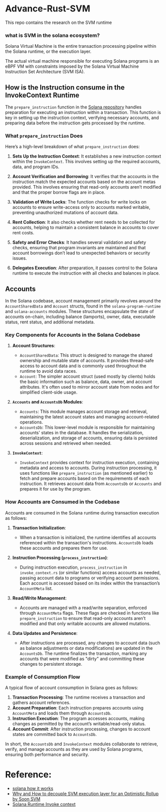 # Advance-Rust-SVM

This repo contains the research on the SVM runtime

### what is SVM in the solana ecosystem?

Solana Virtual Machine is the entire transaction processing pipeline within the Solana runtime, or the execution layer.

The actual virtual machine responsible for executing Solana programs is an eBPF VM with constraints imposed by the Solana Virtual Machine Instruction Set Architecture (SVM ISA).

## How is the Instruction consume in the InvokeContext Runtime

The `prepare_instruction` function in the [Solana repository](https://github.com/solana-labs/solana/blob/master/program-runtime/src/invoke_context.rs#L294-L415) handles preparation for executing an instruction within a transaction. This function is key in setting up the instruction context, verifying necessary accounts, and preparing data before the instruction gets processed by the runtime.

### What `prepare_instruction` Does

Here’s a high-level breakdown of what `prepare_instruction` does:

1. **Sets Up the Instruction Context**: It establishes a new instruction context within the `InvokeContext`. This involves setting up the required accounts, data, and program IDs.

2. **Account Verification and Borrowing**: It verifies that the accounts in the instruction match the expected accounts based on the account metas provided. This involves ensuring that read-only accounts aren’t modified and that the proper borrow flags are in place.

3. **Validation of Write Locks**: The function checks for write locks on accounts to ensure write-access only to accounts marked writable, preventing unauthorized mutations of account data.

4. **Rent Collection**: It also checks whether rent needs to be collected for accounts, helping to maintain a consistent balance in accounts to cover rent costs.

5. **Safety and Error Checks**: It handles several validation and safety checks, ensuring that program invariants are maintained and that account borrowings don’t lead to unexpected behaviors or security issues.

6. **Delegates Execution**: After preparation, it passes control to the Solana runtime to execute the instruction with all checks and balances in place.

## Accounts

In the Solana codebase, account management primarily revolves around the `AccountSharedData` and `Account` structs, found in the `solana-program-runtime` and `solana-accounts` modules. These structures encapsulate the state of accounts on-chain, including balance (lamports), owner, data, executable status, rent status, and additional metadata.

### Key Components for Accounts in the Solana Codebase

1. **Account Structures**:

   - `AccountSharedData`: This struct is designed to manage the shared ownership and mutable state of accounts. It provides thread-safe access to account data and is commonly used throughout the runtime to avoid data races.
   - `Account`: The simpler account struct (used mostly by clients) holds the basic information such as balance, data, owner, and account attributes. It's often used to mirror account state from nodes and for simplified client-side usage.

2. **`Accounts` and `AccountsDb` Modules**:

   - `Accounts`: This module manages account storage and retrieval, maintaining the latest account states and managing account-related operations.
   - `AccountsDb`: This lower-level module is responsible for maintaining accounts' states in the database. It handles the serialization, deserialization, and storage of accounts, ensuring data is persisted across sessions and retrieved when needed.

3. **`InvokeContext`**:
   - `InvokeContext` provides context for instruction execution, containing metadata and access to accounts. During instruction processing, it uses functions like `prepare_instruction` (as mentioned earlier) to fetch and prepare accounts based on the requirements of each instruction. It retrieves account data from `AccountsDb` or `Accounts` and prepares it for use by the program.

### How Accounts are Consumed in the Codebase

Accounts are consumed in the Solana runtime during transaction execution as follows:

1. **Transaction Initialization**:

   - When a transaction is initialized, the runtime identifies all accounts referenced within the transaction's instructions. `AccountsDb` loads these accounts and prepares them for use.

2. **Instruction Processing (`process_instruction`)**:

   - During instruction execution, `process_instruction` in `invoke_context.rs` (or similar functions) access accounts as needed, passing account data to programs or verifying account permissions. Each account is accessed based on its index within the transaction’s `AccountMeta` list.

3. **Read/Write Management**:

   - Accounts are managed with a read/write separation, enforced through `AccountMeta` flags. These flags are checked in functions like `prepare_instruction` to ensure that read-only accounts aren’t modified and that only writable accounts are allowed mutations.

4. **Data Updates and Persistence**:
   - After instructions are processed, any changes to account data (such as balance adjustments or data modifications) are updated in the `AccountsDb`. The runtime finalizes the transaction, marking any accounts that were modified as "dirty" and committing these changes to persistent storage.

### Example of Consumption Flow

A typical flow of account consumption in Solana goes as follows:

1. **Transaction Processing**: The runtime receives a transaction and gathers account references.
2. **Account Preparation**: Each instruction prepares accounts using `AccountMeta` and loads them through `AccountsDb`.
3. **Instruction Execution**: The program accesses accounts, making changes as permitted by the account’s writable/read-only status.
4. **Account Commit**: After instruction processing, changes to account states are committed back to `AccountsDb`.

In short, the `AccountsDb` and `InvokeContext` modules collaborate to retrieve, verify, and manage accounts as they are used by Solana programs, ensuring both performance and security.

# Reference:

- [solana how it works](https://solanahowitworks.xyz/)
- [Why and How to decouple SVM execution layer for an Optimistic Rollup by Soon SVM](https://medium.com/@soon_SVM/why-and-how-to-decouple-svm-execution-layer-for-an-optimistic-rollup-8609e0fd8e01)
- [Solana Runtime Invoke context](https://github.com/solana-labs/solana/blob/master/program-runtime/src/invoke_context.rs)
